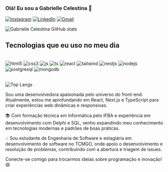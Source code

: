 
### Olá! Eu sou a Gabrielle Celestina 👋

[![Instagram](https://img.shields.io/badge/Instagram-E4405F?style=for-the-badge&logo=instagram&logoColor=white)](https://www.instagram.com/gabriellecelestina/)
[![LinkedIn](https://img.shields.io/badge/LinkedIn-0077B5?style=for-the-badge&logo=linkedin&logoColor=white)](https://www.linkedin.com/in/gabrielle-celestina-252564175/)
[![Gmail](https://img.shields.io/badge/Gmail-D14836?style=for-the-badge&logo=gmail&logoColor=white)](https://criarmeulink.com.br/u/1730692234)

![Gabrielle Celestina GitHub stats](https://github-readme-stats.vercel.app/api?username=CelestinaGabrielle&show_icons=true&theme=radical)


## Tecnologias que eu uso no meu dia
<div style="display: inline_block"><br/>

<img align="center" alt="html5" src="https://img.shields.io/badge/HTML5-E34F26?style=for-the-badge&logo=html5&logoColor=white"/>  
<img align="center" alt="css3" src="https://img.shields.io/badge/CSS3-1572B6?style=for-the-badge&logo=css3&logoColor=white"/>  
<img align="center" alt="js" src="https://img.shields.io/badge/JavaScript-F7DF1E?style=for-the-badge&logo=javascript&logoColor=black"/>  
<img align="center" alt="ts" src="https://img.shields.io/badge/TypeScript-007ACC?style=for-the-badge&logo=typescript&logoColor=white"/>  
<img align="center" alt="react" src="https://img.shields.io/badge/React-20232A?style=for-the-badge&logo=react&logoColor=61DAFB"/>  
<img align="center" alt="tailwind" src="https://img.shields.io/badge/TailwindCSS-06B6D4?style=for-the-badge&logo=tailwindcss&logoColor=white"/>
<img align="center" alt="nestjs" src="https://img.shields.io/badge/NestJS-E0234E?style=for-the-badge&logo=nestjs&logoColor=white"/>
<img align="center" alt="nodejs" src="https://img.shields.io/badge/Node.js-339933?style=for-the-badge&logo=nodedotjs&logoColor=white"/>
<img align="center" alt="postgresql" src="https://img.shields.io/badge/PostgreSQL-4169E1?style=for-the-badge&logo=postgresql&logoColor=white"/>
<img align="center" alt="mongodb" src="https://img.shields.io/badge/MongoDB-47A248?style=for-the-badge&logo=mongodb&logoColor=white"/>


</div>
<br/>

![Top Langs ](https://github-readme-stats.vercel.app/api/top-langs/?username=CelestinaGabrielle&layout=compact)

Sou uma desenvolvedora apaixonada pelo universo do front-end. Atualmente, estou me aprofundando em React, Next.js e TypeScript para criar experiências web dinâmicas e responsivas.

📚 Com formação técnica em Informática pelo IFBA e experiência em desenvolvimento com Delphi e SQL, venho expandindo meu conhecimento em tecnologias modernas e padrões de boas práticas.

💡 Sou estudante de Engenharia de Software e estagiária em desenvolvimento de software no TCMGO, onde apoio o desenvolvimento e resolução de problemas, contribuindo com a abertura e triagem de issues.

Conecte-se comigo para trocarmos ideias sobre programação e inovação! 😄
